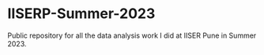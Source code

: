 # IISERP-Summer-2023
Public repository for all the data analysis work I did at IISER Pune in Summer 2023.
